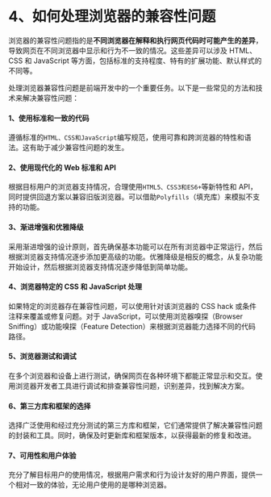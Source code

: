 # 4、如何处理浏览器的兼容性问题

浏览器的兼容性问题指的是**不同浏览器在解释和执行网页代码时可能产生的差异**，导致网页在不同浏览器中显示和行为不一致的情况。这些差异可以涉及 HTML、CSS 和 JavaScript 等方面，包括标准的支持程度、特有的扩展功能、默认样式的不同等。

处理浏览器兼容性问题是前端开发中的一个重要任务。以下是一些常见的方法和技术来解决兼容性问题：

#### 1、使用标准和一致的代码

遵循标准的`HTML、CSS和JavaScript`编写规范，使用可靠和跨浏览器的特性和语法。这有助于减少兼容性问题的发生。

#### 2、使用现代化的 Web 标准和 API

根据目标用户的浏览器支持情况，合理使用`HTML5、CSS3和ES6+`等新特性和 API，同时提供回退方案以兼容旧版浏览器。可以借助`Polyfills`（填充库）来模拟不支持的功能。

#### 3、渐进增强和优雅降级

采用渐进增强的设计原则，首先确保基本功能可以在所有浏览器中正常运行，然后根据浏览器支持情况逐步添加更高级的功能。优雅降级是相反的概念，从复杂功能开始设计，然后根据浏览器支持情况逐步降低到简单功能。

#### 4、浏览器特定的 CSS 和 JavaScript 处理

如果特定的浏览器存在兼容性问题，可以使用针对该浏览器的 CSS hack 或条件注释来覆盖或修复问题。对于 JavaScript，可以使用浏览器嗅探（Browser Sniffing）或功能嗅探（Feature Detection）来根据浏览器能力选择不同的代码路径。

#### 5、浏览器测试和调试

在多个浏览器和设备上进行测试，确保网页在各种环境下都能正常显示和交互。使用浏览器开发者工具进行调试和排查兼容性问题，识别差异，找到解决方案。

#### 6、第三方库和框架的选择

选择广泛使用和经过充分测试的第三方库和框架，它们通常提供了解决兼容性问题的封装和工具。同时，确保及时更新库和框架版本，以获得最新的修复和改进。

#### 7、可用性和用户体验

充分了解目标用户的使用情况，根据用户需求和行为设计友好的用户界面，提供一个相对一致的体验，无论用户使用的是哪种浏览器。
